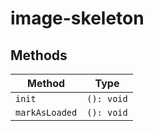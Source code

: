 # image-skeleton

## Methods

| Method         | Type       |
|----------------|------------|
| `init`         | `(): void` |
| `markAsLoaded` | `(): void` |
